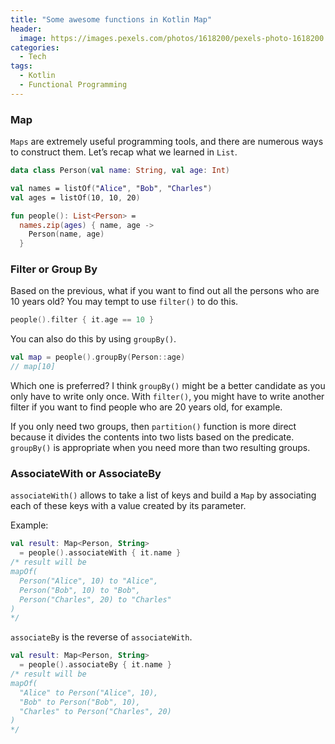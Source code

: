 ```yaml
---
title: "Some awesome functions in Kotlin Map"
header:
  image: https://images.pexels.com/photos/1618200/pexels-photo-1618200.jpeg
categories:
  - Tech
tags:
  - Kotlin
  - Functional Programming
---
```


### Map

`Maps` are extremely useful programming tools, and there are numerous ways to construct them. Let’s recap what we learned in `List`.

```kotlin
data class Person(val name: String, val age: Int)

val names = listOf("Alice", "Bob", "Charles")
val ages = listOf(10, 10, 20)

fun people(): List<Person> =
  names.zip(ages) { name, age ->
    Person(name, age)
  }
```

### Filter or Group By

Based on the previous, what if you want to find out all the persons who are 10 years old? You may tempt to use `filter()` to do this.

```kotlin
people().filter { it.age == 10 }
```

You can also do this by using `groupBy()`.

```kotlin
val map = people().groupBy(Person::age)
// map[10]
```

Which one is preferred? I think `groupBy()` might be a better candidate as you only have to write only once. With `filter()`, you might have to write another filter if you want to find people who are 20 years old, for example.

If you only need two groups, then `partition()` function is more direct because it divides the contents into two lists based on the predicate. `groupBy()` is appropriate when you need more than two resulting groups.

### AssociateWith or AssociateBy

`associateWith()` allows to take a list of keys and build a `Map` by associating each of these keys with a value created by its parameter.

Example:

```kotlin
val result: Map<Person, String>
  = people().associateWith { it.name }
/* result will be
mapOf(
  Person("Alice", 10) to "Alice",
  Person("Bob", 10) to "Bob",
  Person("Charles", 20) to "Charles"
)
*/
```

`associateBy` is the reverse of `associateWith`.

```kotlin
val result: Map<Person, String>
  = people().associateBy { it.name }
/* result will be
mapOf(
  "Alice" to Person("Alice", 10),
  "Bob" to Person("Bob", 10),
  "Charles" to Person("Charles", 20)
)
*/
```
